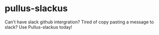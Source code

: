 # pullus-slackus
Can't have slack github intergration? Tired of copy pasting a message to slack? Use Pullus-slackus today!
